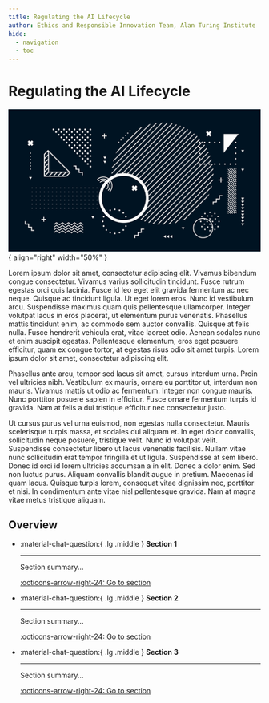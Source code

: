 ```yaml
---
title: Regulating the AI Lifecycle
author: Ethics and Responsible Innovation Team, Alan Turing Institute
hide:
  - navigation
  - toc
---
```


# Regulating the AI Lifecycle

<div class="result" markdown>

  ![Placeholder Image](../assets/images/placeholder.jpeg){ align="right" width="50%" }

   Lorem ipsum dolor sit amet, consectetur adipiscing elit. Vivamus bibendum congue consectetur. Vivamus varius sollicitudin tincidunt. Fusce rutrum egestas orci quis lacinia. Fusce id leo eget elit gravida fermentum ac nec neque. Quisque ac tincidunt ligula. Ut eget lorem eros. Nunc id vestibulum arcu. Suspendisse maximus quam quis pellentesque ullamcorper. Integer volutpat lacus in eros placerat, ut elementum purus venenatis. Phasellus mattis tincidunt enim, ac commodo sem auctor convallis. Quisque at felis nulla. Fusce hendrerit vehicula erat, vitae laoreet odio. Aenean sodales nunc et enim suscipit egestas. Pellentesque elementum, eros eget posuere efficitur, quam ex congue tortor, at egestas risus odio sit amet turpis. Lorem ipsum dolor sit amet, consectetur adipiscing elit.

   Phasellus ante arcu, tempor sed lacus sit amet, cursus interdum urna. Proin vel ultricies nibh. Vestibulum ex mauris, ornare eu porttitor ut, interdum non mauris. Vivamus mattis ut odio ac fermentum. Integer non congue mauris. Nunc porttitor posuere sapien in efficitur. Fusce ornare fermentum turpis id gravida. Nam at felis a dui tristique efficitur nec consectetur justo.

   Ut cursus purus vel urna euismod, non egestas nulla consectetur. Mauris scelerisque turpis massa, et sodales dui aliquam et. In eget dolor convallis, sollicitudin neque posuere, tristique velit. Nunc id volutpat velit. Suspendisse consectetur libero ut lacus venenatis facilisis. Nullam vitae nunc sollicitudin erat tempor fringilla et ut ligula. Suspendisse at sem libero. Donec id orci id lorem ultricies accumsan a in elit. Donec a dolor enim. Sed non luctus purus. Aliquam convallis blandit augue in pretium. Maecenas id quam lacus. Quisque turpis lorem, consequat vitae dignissim nec, porttitor et nisi. In condimentum ante vitae nisl pellentesque gravida. Nam at magna vitae metus tristique aliquam.

</div>

## Overview

<div class="grid cards" markdown>

-   :material-chat-question:{ .lg .middle } __Section 1__

    ---

    Section summary...

    [:octicons-arrow-right-24: Go to section](#)

-   :material-chat-question:{ .lg .middle } __Section 2__

    ---

    Section summary...

    [:octicons-arrow-right-24: Go to section](#)

-   :material-chat-question:{ .lg .middle } __Section 3__

    ---

    Section summary...

    [:octicons-arrow-right-24: Go to section](#)

</div>